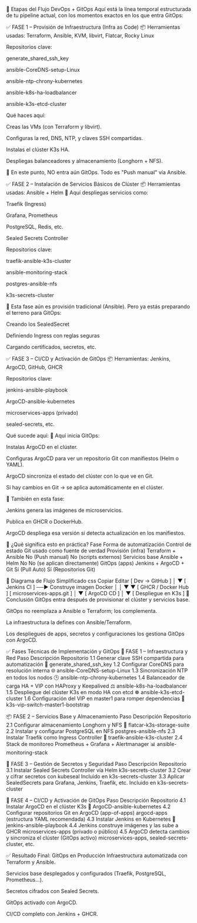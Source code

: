 🔁 Etapas del Flujo DevOps + GitOps
Aquí está la línea temporal estructurada de tu pipeline actual, con los momentos exactos en los que entra GitOps:

✅ FASE 1 – Provisión de Infraestructura (Infra as Code)
📦 Herramientas usadas: Terraform, Ansible, KVM, libvirt, Flatcar, Rocky Linux

Repositorios clave:

generate_shared_ssh_key

ansible-CoreDNS-setup-Linux

ansible-ntp-chrony-kubernetes

ansible-k8s-ha-loadbalancer

ansible-k3s-etcd-cluster

Qué haces aquí:

Creas las VMs (con Terraform y libvirt).

Configuras la red, DNS, NTP, y claves SSH compartidas.

Instalas el clúster K3s HA.

Despliegas balanceadores y almacenamiento (Longhorn + NFS).

🔹 En este punto, NO entra aún GitOps. Todo es "Push manual" vía Ansible.

✅ FASE 2 – Instalación de Servicios Básicos de Clúster
📦 Herramientas usadas: Ansible + Helm
📌 Aquí despliegas servicios como:

Traefik (Ingress)

Grafana, Prometheus

PostgreSQL, Redis, etc.

Sealed Secrets Controller

Repositorios clave:

traefik-ansible-k3s-cluster

ansible-monitoring-stack

postgres-ansible-nfs

k3s-secrets-cluster

🔹 Esta fase aún es provisión tradicional (Ansible). Pero ya estás preparando el terreno para GitOps:

Creando los SealedSecret

Definiendo Ingress con reglas seguras

Cargando certificados, secretos, etc.

✅ FASE 3 – CI/CD y Activación de GitOps
📦 Herramientas: Jenkins, ArgoCD, GitHub, GHCR

Repositorios clave:

jenkins-ansible-playbook

ArgoCD-ansible-kubernetes

microservices-apps (privado)

sealed-secrets, etc.

Qué sucede aquí:
🔁 Aquí inicia GitOps:

Instalas ArgoCD en el clúster.

Configuras ArgoCD para ver un repositorio Git con manifiestos (Helm o YAML).

ArgoCD sincroniza el estado del clúster con lo que ve en Git.

Si hay cambios en Git → se aplica automáticamente en el clúster.

📌 También en esta fase:

Jenkins genera las imágenes de microservicios.

Publica en GHCR o DockerHub.

ArgoCD despliega esa versión si detecta actualización en los manifiestos.

🧠 ¿Qué significa esto en práctica?
Fase	Forma de automatización	Control de estado	Git usado como fuente de verdad
Provisión (infra)	Terraform + Ansible	No (Push manual)	No (scripts externos)
Servicios base	Ansible + Helm	No	No (se aplican directamente)
GitOps (apps)	Jenkins + ArgoCD + Git	Sí (Pull Auto)	Sí (Repositorios Git)

🔁 Diagrama de Flujo Simplificado
css
Copiar
Editar
[ Dev → GitHub ]
       │
       ▼
[ Jenkins CI ] ──► Construye imagen Docker
       │                  │
       ▼                  ▼
[ GHCR / Docker Hub ]    [ microservices-apps.git ]
                                │
                                ▼
                         [ ArgoCD CD ]
                                │
                                ▼
                      [ Despliegue en K3s ]
🎯 Conclusión
GitOps entra después de provisionar el clúster y servicios base.

GitOps no reemplaza a Ansible o Terraform; los complementa.

La infraestructura la defines con Ansible/Terraform.

Los despliegues de apps, secretos y configuraciones los gestiona GitOps con ArgoCD.



✅ Fases Técnicas de Implementación y GitOps
🔧 FASE 1 – Infraestructura y Red
Paso	Descripción	Repositorio
1.1	Generar clave SSH compartida para automatización	🔐 generate_shared_ssh_key
1.2	Configurar CoreDNS para resolución interna	🌐 ansible-CoreDNS-setup-Linux
1.3	Sincronización NTP en todos los nodos	🕒 ansible-ntp-chrony-kubernetes
1.4	Balanceador de carga HA + VIP con HAProxy y Keepalived	⚖️ ansible-k8s-ha-loadbalancer
1.5	Despliegue del clúster K3s en modo HA con etcd	☸️ ansible-k3s-etcd-cluster
1.6	Configuración del VIP en master1 para romper dependencias	🧩 k3s-vip-switch-master1-bootstrap

📦 FASE 2 – Servicios Base y Almacenamiento
Paso	Descripción	Repositorio
2.1	Configurar almacenamiento Longhorn y NFS	💾 flatcar-k3s-storage-suite
2.2	Instalar y configurar PostgreSQL en NFS	postgres-ansible-nfs
2.3	Instalar Traefik como Ingress Controller	🚪 traefik-ansible-k3s-cluster
2.4	Stack de monitoreo Prometheus + Grafana + Alertmanager	📊 ansible-monitoring-stack

🔐 FASE 3 – Gestión de Secretos y Seguridad
Paso	Descripción	Repositorio
3.1	Instalar Sealed Secrets Controller vía Helm	k3s-secrets-cluster
3.2	Crear y cifrar secretos con kubeseal	Incluido en k3s-secrets-cluster
3.3	Aplicar SealedSecrets para Grafana, Jenkins, Traefik, etc.	Incluido en k3s-secrets-cluster

🔁 FASE 4 – CI/CD y Activación de GitOps
Paso	Descripción	Repositorio
4.1	Instalar ArgoCD en el clúster K3s	🚀 ArgoCD-ansible-kubernetes
4.2	Configurar repositorios Git en ArgoCD (app-of-apps)	argocd-apps (estructura YAML recomendada)
4.3	Instalar Jenkins en Kubernetes	🔄 jenkins-ansible-playbook
4.4	Jenkins construye imágenes y las sube a GHCR	microservices-apps (privado o público)
4.5	ArgoCD detecta cambios y sincroniza el clúster (GitOps activo)	microservices-apps, sealed-secrets-cluster, etc.

✅ Resultado Final: GitOps en Producción
Infraestructura automatizada con Terraform y Ansible.

Servicios base desplegados y configurados (Traefik, PostgreSQL, Prometheus...).

Secretos cifrados con Sealed Secrets.

GitOps activado con ArgoCD.

CI/CD completo con Jenkins + GHCR.